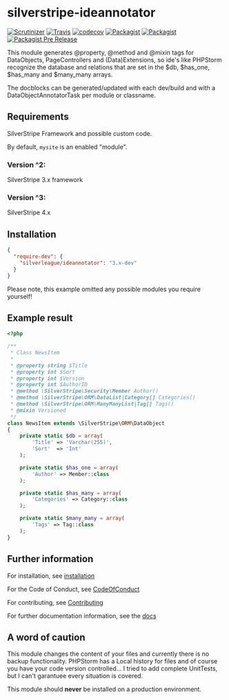 # silverstripe-ideannotator

[![Scrutinizer](https://img.shields.io/scrutinizer/g/silverleague/silverstripe-ideannotator.svg)](https://scrutinizer-ci.com/g/silverleague/silverstripe-ideannotator/)
[![Travis](https://img.shields.io/travis/silverleague/silverstripe-ideannotator.svg)](https://travis-ci.org/silverleague/silverstripe-ideannotator)
[![codecov](https://codecov.io/gh/silverleague/silverstripe-ideannotator/branch/master/graph/badge.svg)](https://codecov.io/gh/silverleague/silverstripe-ideannotator)
[![Packagist](https://img.shields.io/packagist/dt/silverleague/ideannotator.svg)](https://packagist.org/packages/silverleague/ideannotator)
[![Packagist](https://img.shields.io/packagist/v/silverleague/ideannotator.svg)](https://packagist.org/packages/silverleague/ideannotator)
[![Packagist Pre Release](https://img.shields.io/packagist/vpre/silverleague/ideannotator.svg)](https://packagist.org/packages/silverleague/ideannotator)


This module generates @property, @method and @mixin tags for DataObjects, PageControllers and (Data)Extensions, so ide's like PHPStorm recognize the database and relations that are set in the $db, $has_one, $has_many and $many_many arrays.

The docblocks can be generated/updated with each dev/build and with a DataObjectAnnotatorTask per module or classname.

## Requirements

SilverStripe Framework and possible custom code.

By default, `mysite` is an enabled "module".

### Version ^2:
SilverStripe 3.x framework

### Version ^3:
SilverStripe 4.x

## Installation

```json
{
  "require-dev": {
    "silverleague/ideannotator": "3.x-dev"
  }
}
```
Please note, this example omitted any possible modules you require yourself!

## Example result

```php
<?php

/**
 * Class NewsItem
 *
 * @property string $Title
 * @property int $Sort
 * @property int $Version
 * @property int $AuthorID
 * @method \SilverStripe\Security\Member Author()
 * @method \SilverStripe\ORM\DataList|Category[] Categories()
 * @method \SilverStripe\ORM\ManyManyList|Tag[] Tags()
 * @mixin Versioned
 */
class NewsItem extends \SilverStripe\ORM\DataObject
{
    private static $db = array(
        'Title'	=> 'Varchar(255)',
        'Sort'	=> 'Int'
    );

    private static $has_one = array(
        'Author' => Member::class
    );

    private static $has_many = array(
        'Categories' => Category::class
    );

    private static $many_many = array(
        'Tags' => Tag::class
    );
}
```

## Further information
For installation, see [installation](docs/en/Installation.md)

For the Code of Conduct, see [CodeOfConduct](docs/en/CodeOfConduct.md)

For contributing, see [Contributing](CONTRIBUTING.md)

For further documentation information, see the [docs](docs/en/Index.md)

## A word of caution
This module changes the content of your files and currently there is no backup functionality. PHPStorm has a Local history for files and of course you have your code version controlled...
I tried to add complete UnitTests, but I can't garantuee every situation is covered.

This module should **never** be installed on a production environment.
